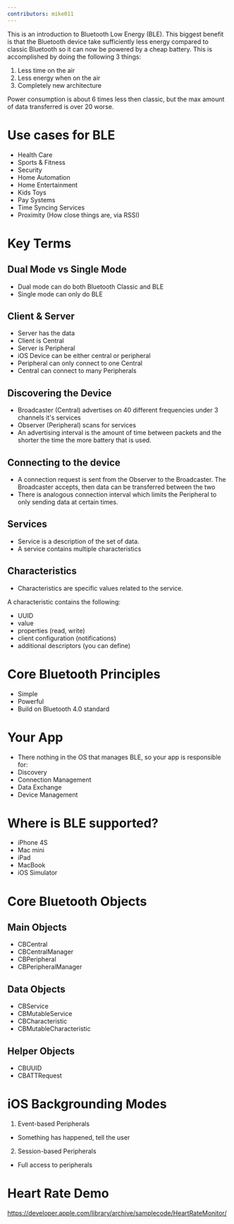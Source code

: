```yaml
---
contributors: mike011
---
```


This is an introduction to Bluetooth Low Energy (BLE). This biggest benefit is that the Bluetooth device take sufficiently less energy compared to classic Bluetooth so it can now be powered by a cheap battery. This is accomplished by doing the following 3 things:
1. Less time on the air
2. Less energy when on the air
3. Completely new architecture

Power consumption is about 6 times less then classic, but the max amount of data transferred is over 20 worse.

# Use cases for BLE

- Health Care
- Sports & Fitness
- Security
- Home Automation
- Home Entertainment
- Kids Toys
- Pay Systems
- Time Syncing Services
- Proximity (How close things are, via RSSI)

# Key Terms

## Dual Mode vs Single Mode
- Dual mode can do both Bluetooth Classic and BLE
- Single mode can only do BLE

## Client & Server
- Server has the data
- Client is Central
- Server is Peripheral
- iOS Device can be either central or peripheral
- Peripheral can only connect to one Central
- Central can connect to many Peripherals

## Discovering the Device
- Broadcaster (Central) advertises on 40 different frequencies under 3 channels it's services
- Observer (Peripheral) scans for services
- An advertising interval is the amount of time between packets and the shorter the time the more battery that is used.

## Connecting to the device
- A connection request is sent from the Observer to the Broadcaster. The Broadcaster accepts, then data can be transferred between the two
- There is analogous connection interval which limits the Peripheral to only sending data at certain times.

## Services
- Service is a description of the set of data.
- A service contains multiple characteristics

## Characteristics
- Characteristics are specific values related to the service.

A characteristic contains the following:
- UUID
- value
- properties (read, write)
- client configuration (notifications)
- additional descriptors (you can define)

# Core Bluetooth Principles
- Simple
- Powerful
- Build on Bluetooth 4.0 standard

# Your App
- There nothing in the OS that manages BLE, so your app is responsible for:
 - Discovery
 - Connection Management
 - Data Exchange
 - Device Management

# Where is BLE supported?
 - iPhone 4S
 - Mac mini
 - iPad
 - MacBook
 - iOS Simulator

# Core Bluetooth Objects

## Main Objects
 - CBCentral
 - CBCentralManager
 - CBPeripheral
 - CBPeripheralManager

## Data Objects
 - CBService
 - CBMutableService
 - CBCharacteristic
 - CBMutableCharacteristic

## Helper Objects
 - CBUUID
 - CBATTRequest

# iOS Backgrounding Modes

1. Event-based Peripherals
- Something has happened, tell the user

2. Session-based Peripherals
- Full access to peripherals

# Heart Rate Demo

https://developer.apple.com/library/archive/samplecode/HeartRateMonitor/
